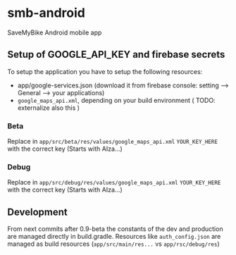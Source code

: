 # smb-android
SaveMyBike Android mobile app

## Setup of GOOGLE_API_KEY and firebase secrets

To setup the application you have to setup the following resources:
- app/google-services.json (download it from firebase console: setting --> General --> your applications)
- `google_maps_api.xml`, depending on your build environment ( TODO: externalize also this )

### Beta

Replace in `app/src/beta/res/values/google_maps_api.xml` `YOUR_KEY_HERE` with the correct key (Starts with AIza...)

### Debug

Replace in `app/src/debug/res/values/google_maps_api.xml` `YOUR_KEY_HERE` with the correct key (Starts with AIza...)

## Development

From next commits after 0.9-beta the constants of the dev and production are managed directly in build.gradle. Resources like `auth_config.json` are managed as build resources (`app/src/main/res...` vs `app/rsc/debug/res`)



